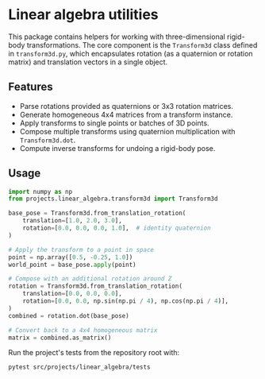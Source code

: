 # Linear algebra utilities

This package contains helpers for working with three-dimensional rigid-body
transformations. The core component is the `Transform3d` class defined in
`transform3d.py`, which encapsulates rotation (as a quaternion or rotation
matrix) and translation vectors in a single object.

## Features

- Parse rotations provided as quaternions or 3x3 rotation matrices.
- Generate homogeneous 4x4 matrices from a transform instance.
- Apply transforms to single points or batches of 3D points.
- Compose multiple transforms using quaternion multiplication with
  `Transform3d.dot`.
- Compute inverse transforms for undoing a rigid-body pose.

## Usage

```python
import numpy as np
from projects.linear_algebra.transform3d import Transform3d

base_pose = Transform3d.from_translation_rotation(
    translation=[1.0, 2.0, 3.0],
    rotation=[0.0, 0.0, 0.0, 1.0],  # identity quaternion
)

# Apply the transform to a point in space
point = np.array([0.5, -0.25, 1.0])
world_point = base_pose.apply(point)

# Compose with an additional rotation around Z
rotation = Transform3d.from_translation_rotation(
    translation=[0.0, 0.0, 0.0],
    rotation=[0.0, 0.0, np.sin(np.pi / 4), np.cos(np.pi / 4)],
)
combined = rotation.dot(base_pose)

# Convert back to a 4x4 homogeneous matrix
matrix = combined.as_matrix()
```

Run the project's tests from the repository root with:

```bash
pytest src/projects/linear_algebra/tests
```
